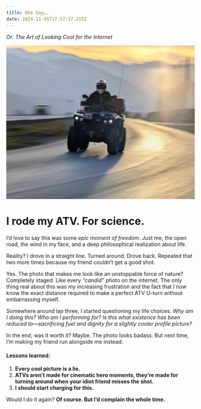 ```yaml
---
title: One Day….
date: 2024-11-05T17:57:17.215Z
---
```

*Or: The Art of Looking Cool for the Internet*

![Me on my ATV](/assets/images/img1.jpg "Me on my ATV")

# **I rode my ATV. For science.**

I’d love to say this was some *epic moment of freedom.* Just me, the open road, the wind in my face, and a deep philosophical realization about life.

Reality? I drove in a straight line. Turned around. Drove back. Repeated that two more times because my friend couldn’t get a good shot.

Yes. The photo that makes me look like an unstoppable force of nature? Completely staged. Like every *“candid”* photo on the internet. The only thing real about this was my increasing frustration and the fact that I now know the exact distance required to make a perfect ATV U-turn without embarrassing myself.

Somewhere around lap three, I started questioning my life choices. *Why am I doing this? Who am I performing for? Is this what existence has been reduced to—sacrificing fuel and dignity for a slightly cooler profile picture?*

In the end, was it worth it? Maybe. The photo looks badass. But next time, I’m making my friend run alongside me instead.

#### **Lessons learned:**

1. **Every cool picture is a lie.**
2. **ATVs aren’t made for cinematic hero moments, they’re made for turning around when your idiot friend misses the shot.**
3. **I should start charging for this.**

Would I do it again? **Of course. But I’d complain the whole time.**

<!--EndFragment-->
